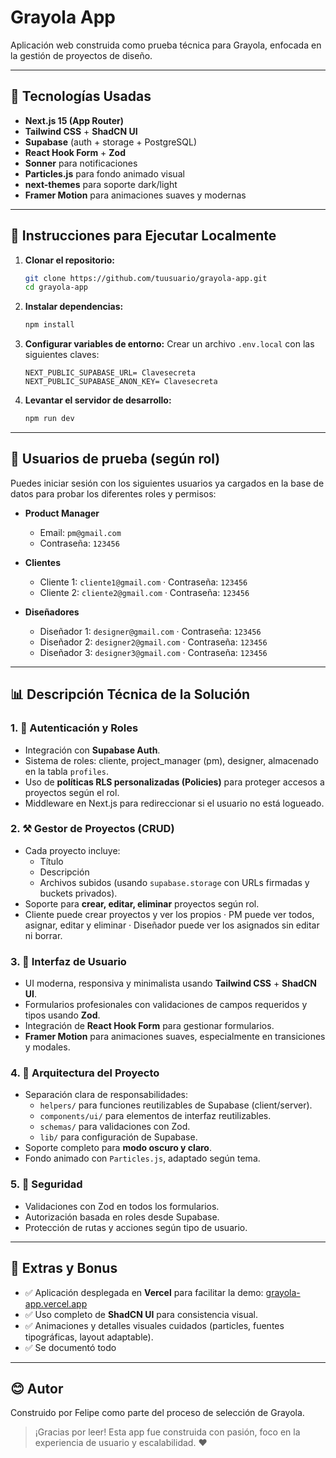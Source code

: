 # Grayola App

Aplicación web construida como prueba técnica para Grayola, enfocada en la gestión de proyectos de diseño.

---

## 🚀 Tecnologías Usadas

- **Next.js 15 (App Router)**
- **Tailwind CSS** + **ShadCN UI**
- **Supabase** (auth + storage + PostgreSQL)
- **React Hook Form** + **Zod**
- **Sonner** para notificaciones
- **Particles.js** para fondo animado visual
- **next-themes** para soporte dark/light
- **Framer Motion** para animaciones suaves y modernas

---

## 📅 Instrucciones para Ejecutar Localmente

1. **Clonar el repositorio:**
   ```bash
   git clone https://github.com/tuusuario/grayola-app.git
   cd grayola-app
   ```

2. **Instalar dependencias:**
   ```bash
   npm install
   ```

3. **Configurar variables de entorno:**
   Crear un archivo `.env.local` con las siguientes claves:
   ```env
   NEXT_PUBLIC_SUPABASE_URL= Clavesecreta
   NEXT_PUBLIC_SUPABASE_ANON_KEY= Clavesecreta
   ```

4. **Levantar el servidor de desarrollo:**
   ```bash
   npm run dev
   ```

---

## 👤 Usuarios de prueba (según rol)

Puedes iniciar sesión con los siguientes usuarios ya cargados en la base de datos para probar los diferentes roles y permisos:

- **Product Manager**
  - Email: `pm@gmail.com`
  - Contraseña: `123456`

- **Clientes**
  - Cliente 1: `cliente1@gmail.com` · Contraseña: `123456`
  - Cliente 2: `cliente2@gmail.com` · Contraseña: `123456`

- **Diseñadores**
  - Diseñador 1: `designer@gmail.com` · Contraseña: `123456`
  - Diseñador 2: `designer2@gmail.com` · Contraseña: `123456`
  - Diseñador 3: `designer3@gmail.com` · Contraseña: `123456`

---

## 📊 Descripción Técnica de la Solución

### 1. 🔐 Autenticación y Roles

- Integración con **Supabase Auth**.
- Sistema de roles: cliente, project_manager (pm), designer, almacenado en la tabla `profiles`.
- Uso de **políticas RLS personalizadas (Policies)** para proteger accesos a proyectos según el rol.
- Middleware en Next.js para redireccionar si el usuario no está logueado.

### 2. ⚒️ Gestor de Proyectos (CRUD)

- Cada proyecto incluye:
  - Título
  - Descripción
  - Archivos subidos (usando `supabase.storage` con URLs firmadas y buckets privados).
- Soporte para **crear, editar, eliminar** proyectos según rol.
- Cliente puede crear proyectos y ver los propios · PM puede ver todos, asignar, editar y eliminar · Diseñador puede ver los asignados sin editar ni borrar.

### 3. 🌟 Interfaz de Usuario

- UI moderna, responsiva y minimalista usando **Tailwind CSS** + **ShadCN UI**.
- Formularios profesionales con validaciones de campos requeridos y tipos usando **Zod**.
- Integración de **React Hook Form** para gestionar formularios.
- **Framer Motion** para animaciones suaves, especialmente en transiciones y modales.

### 4. 🏡 Arquitectura del Proyecto

- Separación clara de responsabilidades:
  - `helpers/` para funciones reutilizables de Supabase (client/server).
  - `components/ui/` para elementos de interfaz reutilizables.
  - `schemas/` para validaciones con Zod.
  - `lib/` para configuración de Supabase.
- Soporte completo para **modo oscuro y claro**.
- Fondo animado con `Particles.js`, adaptado según tema.

### 5. 🚸 Seguridad

- Validaciones con Zod en todos los formularios.
- Autorización basada en roles desde Supabase.
- Protección de rutas y acciones según tipo de usuario.

---

## 🚧 Extras y Bonus

- ✅ Aplicación desplegada en **Vercel** para facilitar la demo: [grayola-app.vercel.app](https://grayola-app.vercel.app)
- ✅ Uso completo de **ShadCN UI** para consistencia visual.
- ✅ Animaciones y detalles visuales cuidados (particles, fuentes tipográficas, layout adaptable).
- ✅ Se documentó todo

---

## 😊 Autor

Construido por Felipe como parte del proceso de selección de Grayola.

> ¡Gracias por leer! Esta app fue construida con pasión, foco en la experiencia de usuario y escalabilidad. ❤️


